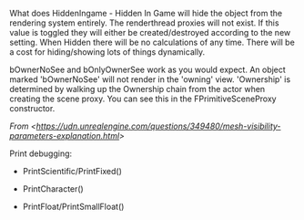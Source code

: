 What does HiddenIngame - Hidden In Game will hide the object from the rendering system entirely. The renderthread proxies will not exist. If this value is toggled they will either be created/destroyed according to the new setting. When Hidden there will be no calculations of any time. There will be a cost for hiding/showing lots of things dynamically.

bOwnerNoSee and bOnlyOwnerSee work as you would expect. An object marked 'bOwnerNoSee' will not render in the 'owning' view. 'Ownership' is determined by walking up the Ownership chain from the actor when creating the scene proxy. You can see this in the FPrimitiveSceneProxy constructor.

*From &lt;<https://udn.unrealengine.com/questions/349480/mesh-visibility-parameters-explanation.html>>*

Print debugging:

- PrintScientific/PrintFixed()

- PrintCharacter()

- PrintFloat/PrintSmallFloat()
